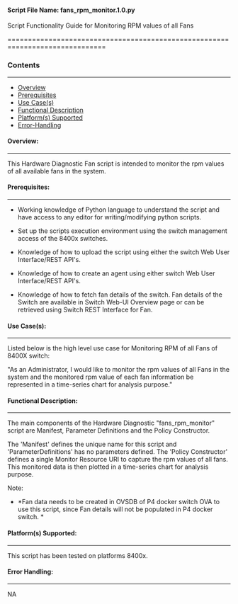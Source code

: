 #### Script File Name: fans\_rpm\_monitor.1.0.py

Script Functionality Guide for Monitoring RPM values of all Fans

==============================================================================

### Contents

------------------------------------------------------------------------------
- [Overview](#Overview)
- [Prerequisites](#Prerequisites)
- [Use Case(s)](#Use_Case)
- [Functional Description](#Functional_Description)
- [Platform(s) Supported](#Platforms_Supported)
- [Error-Handling](#Error-Handling)


<a id='Overview'></a>
#### Overview:

------------------------------------------------------------------------------

This Hardware Diagnostic Fan script is intended to monitor the rpm
values of all available fans in the system.

<a id='Prerequisites'></a>
#### Prerequisites:
------------------------------------------------------------------------------

- Working knowledge of Python language to understand the script and have 
access to any editor for writing/modifying python scripts.

- Set up the scripts execution environment using the switch management access 
of the 8400x switches.

- Knowledge of how to upload the script using either the switch Web User 
Interface/REST API's.

- Knowledge of how to create an agent using either switch Web User 
Interface/REST API's.

- Knowledge of how to fetch fan details of the switch. Fan details of the 
Switch are available in Switch Web-UI Overview page or can be retrieved using 
Switch REST Interface for Fan. 

<a id='Use_Case'/></a>
#### Use Case(s):

------------------------------------------------------------------------------

Listed below is the high level use case for Monitoring RPM of all Fans
of 8400X switch:

"As an Administrator, I would like to monitor the rpm values of all Fans
in the system and the monitored rpm value of each fan information be
represented in a time-series chart for analysis purpose."

<a id='Functional_Description'/></a>
#### Functional Description:

------------------------------------------------------------------------------

The main components of the Hardware Diagnostic "fans\_rpm\_monitor"
script are Manifest, Parameter Definitions and the Policy Constructor.

The 'Manifest' defines the unique name for this script and
'ParameterDefinitions' has no parameters defined. The 'Policy
Constructor' defines a single Monitor Resource URI to capture the rpm
values of all fans. This monitored data is then plotted in a time-series
chart for analysis purpose.

Note:

- *Fan data needs to be created in OVSDB of P4 docker switch OVA to
  use this script, since Fan details will not be populated in P4
  docker switch. *

<a id='Platforms_Supported'/></a>
#### Platform(s) Supported:

------------------------------------------------------------------------------
This script has been tested on platforms 8400x.

<a id='Error-Handling'/></a>
#### Error Handling:

------------------------------------------------------------------------------

NA
